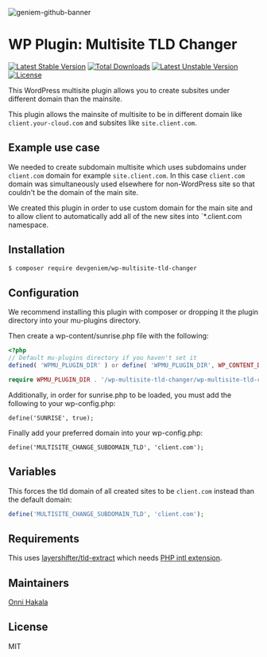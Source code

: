 ![geniem-github-banner](https://cloud.githubusercontent.com/assets/5691777/14319886/9ae46166-fc1b-11e5-9630-d60aa3dc4f9e.png)
# WP Plugin: Multisite TLD Changer
[![Latest Stable Version](https://poser.pugx.org/devgeniem/wp-multisite-tld-changer/v/stable)](https://packagist.org/packages/devgeniem/wp-multisite-tld-changer) [![Total Downloads](https://poser.pugx.org/devgeniem/wp-multisite-tld-changer/downloads)](https://packagist.org/packages/devgeniem/wp-multisite-tld-changer) [![Latest Unstable Version](https://poser.pugx.org/devgeniem/wp-multisite-tld-changer/v/unstable)](https://packagist.org/packages/devgeniem/wp-multisite-tld-changer) [![License](https://poser.pugx.org/devgeniem/wp-multisite-tld-changer/license)](https://packagist.org/packages/devgeniem/wp-multisite-tld-changer)

This WordPress multisite plugin allows you to create subsites under different domain than the mainsite.

This plugin allows the mainsite of multisite to be in different domain like `client.your-cloud.com` and subsites like `site.client.com`.

## Example use case

We needed to create subdomain multisite which uses subdomains under `client.com` domain for example `site.client.com`.
In this case `client.com` domain was simultaneously used elsewhere for non-WordPress site so that couldn't be the domain of the main site.

We created this plugin in order to use custom domain for the main site and to allow client to automatically add all of the new sites into `*.client.com namespace.

## Installation
```bash
$ composer require devgeniem/wp-multisite-tld-changer
```

## Configuration
We recommend installing this plugin with composer or dropping it the plugin directory into your mu-plugins directory.

Then create a wp-content/sunrise.php file with the following:

```php
<?php
// Default mu-plugins directory if you haven't set it
defined( 'WPMU_PLUGIN_DIR' ) or define( 'WPMU_PLUGIN_DIR', WP_CONTENT_DIR . '/mu-plugins' );

require WPMU_PLUGIN_DIR . '/wp-multisite-tld-changer/wp-multisite-tld-changer.php';
```

Additionally, in order for sunrise.php to be loaded, you must add the following to your wp-config.php:
```
define('SUNRISE', true);
```

Finally add your preferred domain into your wp-config.php:
```
define('MULTISITE_CHANGE_SUBDOMAIN_TLD', 'client.com');
```

## Variables
This forces the tld domain of all created sites to be `client.com` instead than the default domain:
```php
define('MULTISITE_CHANGE_SUBDOMAIN_TLD', 'client.com');
```

## Requirements
This uses [layershifter/tld-extract](https://github.com/layershifter/TLDExtract) which needs [PHP intl extension](http://php.net/manual/en/book.intl.php).

## Maintainers
[Onni Hakala](https://github.com/onnimonni)

## License
MIT
